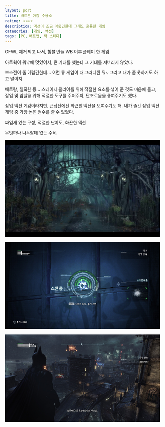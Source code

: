 ```yaml
---
layout: post
title: 배트맨 아캄 수용소
rating: ⭐️⭐️⭐️⭐️
description: 액션이 조금 아쉽긴한데 그래도 훌륭한 게임
categories: [게임, 액션]
tags: [PC, 배트맨, 락 스테디]
---
```


GFWL 제거 되고 나서, 험블 번들 WB 이후 플레이 한 게임.

아트웍이 워낙에 멋있어서, 큰 기대를 했는데 그 기대를 져버리지 않았다.

보스전이 좀 어렵긴한데… 이런 류 게임이 다 그러니깐 뭐~ 그리고 내가 좀 못하기도 하고 말이지.

배트랑, 젤폭탄 등… 스테이지 클리어를 위해 적절한 요소를 섞어 준 것도 마음에 들고, 잠입 및 암살을 위해 적절한 도구를 주어주어, 단조로움을 줄여주기도 했다.

잠입 액션 게임이라지만, 근접전에선 화끈한 액션을 보여주기도 해. 내가 즐긴 잠입 액션 게임 중 가장 높은 점수를 줄 수 있었다.

짜임새 있는 구성, 적절한 난이도, 화끈한 액션

무엇하나 나무랄데 없는 수작.

![BATMAN](../../img/2014/batman_aa_00.jpg)

![BATMAN](../../img/2014/batman_aa_01.jpg)

![BATMAN](../../img/2014/batman_aa_02.jpg)
